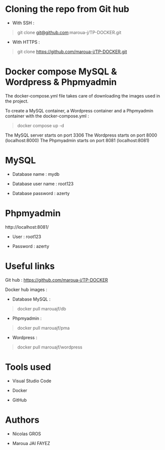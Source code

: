 # Cloning the repo from Git hub

- With SSH :
> git clone git@github.com:maroua-j/TP-DOCKER.git

- With HTTPS :
> git clone https://github.com/maroua-j/TP-DOCKER.git

# Docker compose MySQL & Wordpress & Phpmyadmin

The docker-compose.yml file takes care of downloading the images used in the project.

To create a MySQL container, a Wordpress container and a Phpmyadmin container with the docker-compose.yml :

> docker compose up -d

The MySQL server starts on port 3306
The Wordpress starts on port 8000 (localhost:8000)
The Phpmyadmin starts on port 8081 (localhost:8081)

# MySQL

- Database name : mydb

- Database user name : root123

- Database password : azerty

# Phpmyadmin

http://localhost:8081/

- User : root123

- Password : azerty

# Useful links

Git hub : https://github.com/maroua-j/TP-DOCKER

Docker hub images :

- Database MySQL : 
> docker pull marouajf/db

- Phpmyadmin : 
> docker pull marouajf/pma

- Wordpress : 
> docker pull marouajf/wordpress

# Tools used 

- Visual Studio Code

- Docker

- GitHub

# Authors

- Nicolas GROS

- Maroua JAI FAYEZ
